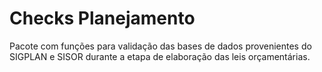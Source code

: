 # Checks Planejamento

Pacote com funções para validação das bases de dados provenientes do SIGPLAN e SISOR durante a etapa de elaboração das leis orçamentárias.
